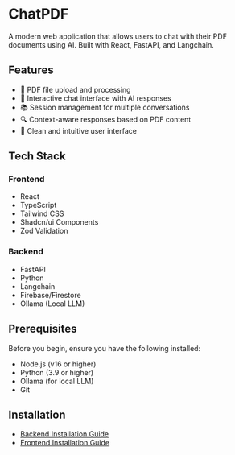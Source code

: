 # ChatPDF

A modern web application that allows users to chat with their PDF documents using AI. Built with React, FastAPI, and Langchain.

## Features

- 📄 PDF file upload and processing
- 💬 Interactive chat interface with AI responses
- 📚 Session management for multiple conversations
- 🔍 Context-aware responses based on PDF content
- 🎨 Clean and intuitive user interface

## Tech Stack

### Frontend
- React
- TypeScript
- Tailwind CSS
- Shadcn/ui Components
- Zod Validation

### Backend
- FastAPI
- Python
- Langchain
- Firebase/Firestore
- Ollama (Local LLM)

## Prerequisites

Before you begin, ensure you have the following installed:
- Node.js (v16 or higher)
- Python (3.9 or higher)
- Ollama (for local LLM)
- Git

## Installation

- [Backend Installation Guide](./backend/README.md)
- [Frontend Installation Guide](./frontend/README.md)
